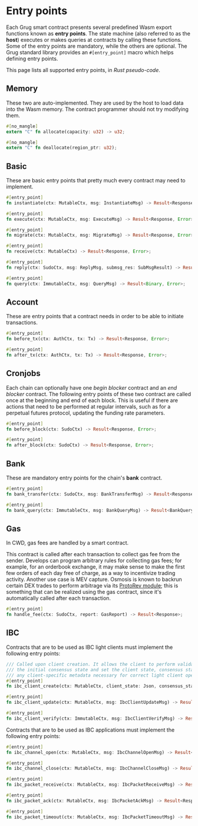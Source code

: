# Entry points

Each Grug smart contract presents several predefined Wasm export functions known as **entry points**. The state machine (also referred to as the **host**) executes or makes queries at contracts by calling these functions. Some of the entry points are mandatory, while the others are optional. The Grug standard library provides an `#[entry_point]` macro which helps defining entry points.

This page lists all supported entry points, in _Rust pseudo-code_.

## Memory

These two are auto-implemented. They are used by the host to load data into the Wasm memory. The contract programmer should not try modifying them.

```rust
#[no_mangle]
extern "C" fn allocate(capacity: u32) -> u32;

#[no_mangle]
extern "C" fn deallocate(region_ptr: u32);
```

## Basic

These are basic entry points that pretty much every contract may need to implement.

```rust
#[entry_point]
fn instantiate(ctx: MutableCtx, msg: InstantiateMsg) -> Result<Response, Error>;

#[entry_point]
fn execute(ctx: MutableCtx, msg: ExecuteMsg) -> Result<Response, Error>;

#[entry_point]
fn migrate(ctx: MutableCtx, msg: MigrateMsg) -> Result<Response, Error>;

#[entry_point]
fn receive(ctx: MutableCtx) -> Result<Response, Error>;

#[entry_point]
fn reply(ctx: SudoCtx, msg: ReplyMsg, submsg_res: SubMsgResult) -> Result<Response, Error>;

#[entry_point]
fn query(ctx: ImmutableCtx, msg: QueryMsg) -> Result<Binary, Error>;
```

## Account

These are entry points that a contract needs in order to be able to initiate transactions.

```rust
#[entry_point]
fn before_tx(ctx: AuthCtx, tx: Tx) -> Result<Response, Error>;

#[entry_point]
fn after_tx(ctx: AuthCtx, tx: Tx) -> Result<Response, Error>;
```

## Cronjobs

Each chain can optionally have one _begin blocker_ contract and an _end blocker_ contract. The following entry points of these two contract are called once at the beginning and end of each block. This is useful if there are actions that need to be performed at regular intervals, such as for a perpetual futures protocol, updating the funding rate parameters.

```rust
#[entry_point]
fn before_block(ctx: SudoCtx) -> Result<Response, Error>;

#[entry_point]
fn after_block(ctx: SudoCtx) -> Result<Response, Error>;
```

## Bank

These are mandatory entry points for the chain's **bank** contract.

```rust
#[entry_point]
fn bank_transfer(ctx: SudoCtx, msg: BankTransferMsg) -> Result<Response, Error>;

#[entry_point]
fn bank_query(ctx: ImmutableCtx, msg: BankQueryMsg) -> Result<BankQueryResponse, Error>;
```

## Gas

In CWD, gas fees are handled by a smart contract.

This contract is called after each transaction to collect gas fee from the sender. Develops can program arbitrary rules for collecting gas fees; for example, for an orderbook exchange, it may make sense to make the first few orders of each day free of charge, as a way to incentivize trading activity. Another use case is MEV capture. Osmosis is known to backrun certain DEX trades to perform arbitrage via its [ProtoRev module](https://github.com/osmosis-labs/osmosis/tree/main/x/protorev); this is something that can be realized using the gas contract, since it's automatically called after each transaction.

```rust
#[entry_point]
fn handle_fee(ctx: SudoCtx, report: GasReport) -> Result<Response>;
```

## IBC

Contracts that are to be used as IBC light clients must implement the following entry points:

```rust
/// Called upon client creation. It allows the client to perform validation on
/// the initial consensus state and set the client state, consensus state, and
/// any client-specific metadata necessary for correct light client operation.
#[entry_point]
fn ibc_client_create(ctx: MutableCtx, client_state: Json, consensus_state: Json) -> Result<Response>;

#[entry_point]
fn ibc_client_update(ctx: MutableCtx, msg: IbcClientUpdateMsg) -> Result<Response>;

#[entry_point]
fn ibc_client_verify(ctx: ImmutableCtx, msg: IbcClientVerifyMsg) -> Result<()>;
```

Contracts that are to be used as IBC applications must implement the following entry points:

```rust
#[entry_point]
fn ibc_channel_open(ctx: MutableCtx, msg: IbcChannelOpenMsg) -> Result<Response>;

#[entry_point]
fn ibc_channel_close(ctx: MutableCtx, msg: IbcChannelCloseMsg) -> Result<Response>;

#[entry_point]
fn ibc_packet_receive(ctx: MutableCtx, msg: IbcPacketReceiveMsg) -> Result<Response>;

#[entry_point]
fn ibc_packet_ack(ctx: MutableCtx, msg: IbcPacketAckMsg) -> Result<Response>;

#[entry_point]
fn ibc_packet_timeout(ctx: MutableCtx, msg: IbcPacketTimeoutMsg) -> Result<Response>;
```
